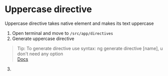 # Uppercase directive
Uppercase directive takes native element and makes its text uppercase

1.  Open terminal and move to `/src/app/directives`
2.  Generate uppercase directive
> Tip: To generate directive use syntax: ng generate directive [name], u don't need any option <br/>
> [Docs](https://angular.io/cli/generate#directive-command)
3.